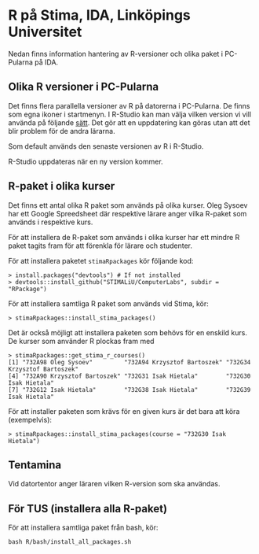 # R på Stima, IDA, Linköpings Universitet

Nedan finns information hantering av R-versioner och olika paket i PC-Pularna på IDA.

## Olika R versioner i PC-Pularna

Det finns flera parallella versioner av R på datorerna i PC-Pularna. De finns som egna ikoner i startmenyn. I R-Studio kan man välja vilken version vi vill använda på följande [sätt](https://support.rstudio.com/hc/en-us/articles/200486138-Using-Different-Versions-of-R). Det gör att en uppdatering kan göras utan att det blir problem för de andra lärarna.

Som default används den senaste versionen av R i R-Studio.

R-Studio uppdateras när en ny version kommer. 


## R-paket i olika kurser

Det finns ett antal olika R paket som används på olika kurser. Oleg Sysoev har ett Google Spreedsheet där respektive lärare anger vilka R-paket som används i respektive kurs. 

För att installera de R-paket som används i olika kurser har ett mindre R paket tagits fram för att förenkla för lärare och studenter. 

För att installera paketet ```stimaRpackages``` kör följande kod:
```
> install.packages("devtools") # If not installed
> devtools::install_github("STIMALiU/ComputerLabs", subdir = "RPackage")
```

För att installera samtliga R paket som används vid Stima, kör:
```
> stimaRpackages::install_stima_packages()
```

Det är också möjligt att installera paketen som behövs för en enskild kurs. De kurser som använder R plockas fram med
```
> stimaRpackages::get_stima_r_courses()
[1] "732A98 Oleg Sysoev"         "732A94 Krzysztof Bartoszek" "732G34 Krzysztof Bartoszek"
[4] "732A90 Krzysztof Bartoszek" "732G31 Isak Hietala"        "732G30 Isak Hietala"       
[7] "732G12 Isak Hietala"        "732G38 Isak Hietala"        "732G39 Isak Hietala" 
```

För att installer paketen som krävs för en given kurs är det bara att köra (exempelvis):
```
> stimaRpackages::install_stima_packages(course = "732G30 Isak Hietala")
```

## Tentamina

Vid datortentor anger läraren vilken R-version som ska användas.

## För TUS (installera alla R-paket)
För att installera samtliga paket från bash, kör:
```
bash R/bash/install_all_packages.sh
```
